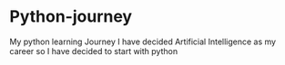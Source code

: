 # Python-journey
My python learning Journey
I have decided Artificial Intelligence as my career 
so I have decided to start with python 
